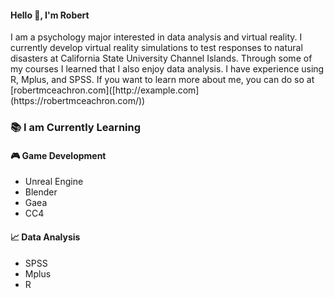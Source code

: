 <h4>Hello 👋, I'm Robert</h4>
I am a psychology major interested in data analysis and virtual reality. I currently develop virtual reality simulations to test responses to natural disasters at California State University Channel Islands. Through some of my courses I learned that I also enjoy data analysis. I have experience using R, Mplus, and SPSS. If you want to learn more about me, you can do so at [robertmceachron.com]([http://example.com](https://robertmceachron.com/))

### 📚 I am Currently Learning
#### 🎮 Game Development
- Unreal Engine
- Blender
- Gaea
- CC4
#### 📈 Data Analysis
- SPSS
- Mplus
- R
